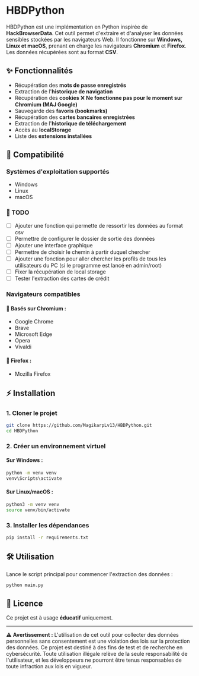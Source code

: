 # HBDPython

HBDPython est une implémentation en Python inspirée de **HackBrowserData**. Cet outil permet d'extraire et d'analyser les données sensibles stockées par les navigateurs Web. Il fonctionne sur **Windows, Linux et macOS**, prenant en charge les navigateurs **Chromium** et **Firefox**. Les données récupérées sont au format **CSV**.

## ✨ Fonctionnalités
- Récupération des **mots de passe enregistrés**
- Extraction de l'**historique de navigation**
- Récupération des **cookies** ❌ **Ne fonctionne pas pour le moment sur Chromium (MAJ Google)**
- Sauvegarde des **favoris (bookmarks)**
- Récupération des **cartes bancaires enregistrées**
- Extraction de l'**historique de téléchargement**
- Accès au **localStorage**
- Liste des **extensions installées**

## 🚀 Compatibilité
### **Systèmes d'exploitation supportés**
- Windows
- Linux
- macOS

### 📝 TODO
- [ ] Ajouter une fonction qui permette de ressortir les données au format csv
- [ ] Permettre de configurer le dossier de sortie des données
- [ ] Ajouter une interface graphique
- [ ] Permettre de choisir le chemin à partir duquel chercher
- [ ] Ajouter une fonction pour aller chercher les profils de tous les utilisateurs du PC (si le programme est lancé en admin/root)
- [ ] Fixer la récupération de local storage
- [ ] Tester l'extraction des cartes de crédit

### **Navigateurs compatibles**
#### 🦄 Basés sur Chromium :
- Google Chrome
- Brave
- Microsoft Edge
- Opera
- Vivaldi

#### 🧠 Firefox :
- Mozilla Firefox

## ⚡ Installation

### 1. Cloner le projet
```bash
git clone https://github.com/MagikarpLv13/HBDPython.git
cd HBDPython
```

### 2. Créer un environnement virtuel
#### Sur Windows :
```bash
python -m venv venv
venv\Scripts\activate
```
#### Sur Linux/macOS :
```bash
python3 -m venv venv
source venv/bin/activate
```

### 3. Installer les dépendances
```bash
pip install -r requirements.txt
```

## 🛠️ Utilisation
Lance le script principal pour commencer l'extraction des données :
```bash
python main.py
```

## 📘 Licence
Ce projet est à usage **éducatif** uniquement.

---

⚠ **Avertissement :** L'utilisation de cet outil pour collecter des données personnelles sans consentement est une violation des lois sur la protection des données. Ce projet est destiné à des fins de test et de recherche en cybersécurité. Toute utilisation illégale relève de la seule responsabilité de l'utilisateur, et les développeurs ne pourront être tenus responsables de toute infraction aux lois en vigueur.
